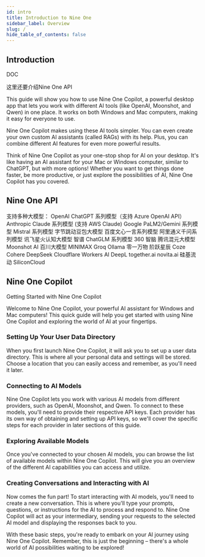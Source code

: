 ```yaml
---
id: intro
title: Introduction to Nine One
sidebar_label: Overview
slug: /
hide_table_of_contents: false
---
```


## Introduction
DOC

这里还要介绍Nine One API

This guide will show you how to use Nine One Copilot, a powerful desktop app that lets you work with different AI tools (like OpenAI, Moonshot, and Qwen) in one place. It works on both Windows and Mac computers, making it easy for everyone to use.

Nine One Copilot makes using these AI tools simpler. You can even create your own custom AI assistants (called RAGs) with its help. Plus, you can combine different AI features for even more powerful results.

Think of Nine One Copilot as your one-stop shop for AI on your desktop. It's like having an AI assistant for your Mac or Windows computer, similar to ChatGPT, but with more options! Whether you want to get things done faster, be more productive, or just explore the possibilities of AI, Nine One Copilot has you covered.


## Nine One API
支持多种大模型：
 OpenAI ChatGPT 系列模型（支持 Azure OpenAI API）
 Anthropic Claude 系列模型 (支持 AWS Claude)
 Google PaLM2/Gemini 系列模型
 Mistral 系列模型
 字节跳动豆包大模型
 百度文心一言系列模型
 阿里通义千问系列模型
 讯飞星火认知大模型
 智谱 ChatGLM 系列模型
 360 智脑
 腾讯混元大模型
 Moonshot AI
 百川大模型
 MINIMAX
 Groq
 Ollama
 零一万物
 阶跃星辰
 Coze
 Cohere
 DeepSeek
 Cloudflare Workers AI
 DeepL
 together.ai
 novita.ai
 硅基流动 SiliconCloud

## Nine One Copilot

Getting Started with Nine One Copilot

Welcome to Nine One Copilot, your powerful AI assistant for Windows and Mac computers! This quick guide will help you get started with using Nine One Copilot and exploring the world of AI at your fingertips.

### Setting Up Your User Data Directory

When you first launch Nine One Copilot, it will ask you to set up a user data directory. This is where all your personal data and settings will be stored. Choose a location that you can easily access and remember, as you'll need it later.

### Connecting to AI Models

Nine One Copilot lets you work with various AI models from different providers, such as OpenAI, Moonshot, and Qwen. To connect to these models, you'll need to provide their respective API keys. Each provider has its own way of obtaining and setting up API keys, so we'll cover the specific steps for each provider in later sections of this guide.

### Exploring Available Models

Once you've connected to your chosen AI models, you can browse the list of available models within Nine One Copilot. This will give you an overview of the different AI capabilities you can access and utilize.

### Creating Conversations and Interacting with AI

Now comes the fun part! To start interacting with AI models, you'll need to create a new conversation. This is where you'll type your prompts, questions, or instructions for the AI to process and respond to. Nine One Copilot will act as your intermediary, sending your requests to the selected AI model and displaying the responses back to you.

With these basic steps, you're ready to embark on your AI journey using Nine One Copilot. Remember, this is just the beginning – there's a whole world of AI possibilities waiting to be explored!
